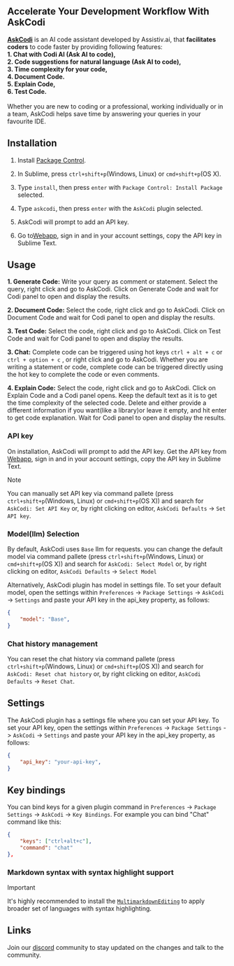 ## Accelerate Your Development Workflow With AskCodi
**[AskCodi](https://askcodi.com)** is an AI code assistant developed by Assistiv.ai, that **facilitates coders** to code faster by providing following features:<br/>
**1. Chat with Codi AI (Ask AI to code),**<br/>
**2. Code suggestions for natural language (Ask AI to code),**<br/>
**3. Time complexity for your code,**<br/>
**4. Document Code.**<br/>
**5. Explain Code,**<br/>
**6. Test Code.**<br/>
<br/>
Whether you are new to coding or a professional, working individually or in a team, AskCodi helps save time by answering your queries in your favourite IDE.
<br/>


## Installation

1. Install [Package Control](https://packagecontrol.io/installation).

2. In Sublime, press `ctrl+shift+p`(Windows, Linux) or `cmd+shift+p`(OS X).

3. Type `install`, then press `enter` with `Package Control: Install Package` selected.

4. Type `askcodi`, then press `enter` with the `AskCodi` plugin selected.

5. AskCodi will prompt to add an API key.

6. Go to[Webapp](https://askcodi.com), sign in and in your account settings, copy the API key in Sublime Text.



## Usage

**1. Generate Code:** Write your query as comment or statement. Select the query, right click and go to AskCodi. Click on Generate Code and wait for Codi panel to open and display the results.

**2. Document Code:** Select the code, right click and go to AskCodi. Click on Document Code and wait for Codi panel to open and display the results.

**3. Test Code:** Select the code, right click and go to AskCodi. Click on Test Code and wait for Codi panel to open and display the results.

**3. Chat:** Complete code can be triggered using hot keys `ctrl + alt + c` or `ctrl + option + c` , or right click and go to AskCodi. Whether you are writing a statement or code, complete code can be triggered directly using the hot key to complete the code or even comments.

**4. Explain Code:** Select the code, right click and go to AskCodi. Click on Explain Code and a Codi panel opens. Keep the default text as it is to get the time complexity of the selected code. Delete and either provide a different information if you want(like a library)or leave it empty, and hit enter to get code explanation. Wait for Codi panel to open and display the results.

### API key

On installation, AskCodi will prompt to add the API key. Get the API key from [Webapp](https://askcodi.com), sign in and in your account settings, copy the API key in Sublime Text.

> [!NOTE]
> You can manually set API key via command pallete (press `ctrl+shift+p`(Windows, Linux) or `cmd+shift+p`(OS X)) and search for `AskCodi: Set API Key` or, by right clicking on editor, `AskCodi Defaults` -> `Set API key`.


### Model(llm) Selection

By default, AskCodi uses `Base` llm for requests. you can change the default model via command pallete (press `ctrl+shift+p`(Windows, Linux) or `cmd+shift+p`(OS X)) and search for `AskCodi: Select Model` or, by right clicking on editor, `AskCodi Defaults` -> `Select Model`

Alternatively, AskCodi plugin has model in settings file. To set your default model, open the settings within `Preferences` -> `Package Settings` -> `AskCodi` -> `Settings` and paste your API key in the api_key property, as follows:

```JSON
{
    "model": "Base",
}
```


### Chat history management

You can reset the chat history via command pallete (press `ctrl+shift+p`(Windows, Linux) or `cmd+shift+p`(OS X)) and search for `AskCodi: Reset chat history` or, by right clicking on editor, `AskCodi Defaults` -> `Reset Chat`.

## Settings

The AskCodi plugin has a settings file where you can set your API key. To set your API key, open the settings within `Preferences` -> `Package Settings` -> `AskCodi` -> `Settings` and paste your API key in the api_key property, as follows:

```JSON
{
    "api_key": "your-api-key",
}
```

## Key bindings

You can bind keys for a given plugin command in `Preferences` -> `Package Settings` -> `AskCodi` -> `Key Bindings`. For example you can bind "Chat" command like this:

```json
{
    "keys": ["ctrl+alt+c"],
    "command": "chat"
},
```

### Markdown syntax with syntax highlight support

> [!IMPORTANT]
> It's highly recommended to install the [`MultimarkdownEditing`](https://sublimetext-markdown.github.io/MarkdownEditing/) to apply broader set of languages with syntax highlighting.



## Links

Join our  [discord](https://discord.gg/sXU4F6XfAx) community to stay updated on the changes and talk to the community.